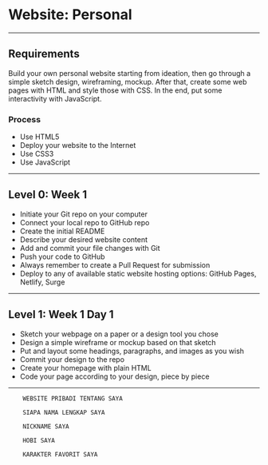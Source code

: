 # Website: Personal

--------------------------------------------------------------------------------

## Requirements

Build your own personal website starting from ideation, then go through a simple sketch design, wireframing, mockup. After that, create some web pages with HTML and style those with CSS. In the end, put some interactivity with JavaScript.

### Process

- Use HTML5
- Deploy your website to the Internet
- Use CSS3
- Use JavaScript

--------------------------------------------------------------------------------

## Level 0: Week 1

- Initiate your Git repo on your computer
- Connect your local repo to GitHub repo
- Create the initial README
- Describe your desired website content
- Add and commit your file changes with Git
- Push your code to GitHub
- Always remember to create a Pull Request for submission
- Deploy to any of available static website hosting options: GitHub Pages, Netlify, Surge

--------------------------------------------------------------------------------

## Level 1: Week 1 Day 1

- Sketch your webpage on a paper or a design tool you chose
- Design a simple wireframe or mockup based on that sketch
- Put and layout some headings, paragraphs, and images as you wish
- Commit your design to the repo
- Create your homepage with plain HTML
- Code your page according to your design, piece by piece

--------------------------------------------------------------------------------

		WEBSITE PRIBADI TENTANG SAYA
		
		SIAPA NAMA LENGKAP SAYA

		NICKNAME SAYA

		HOBI SAYA

		KARAKTER FAVORIT SAYA


